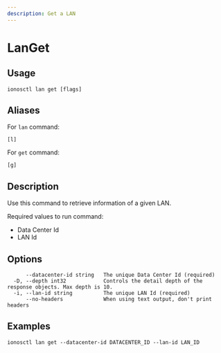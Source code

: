 ```yaml
---
description: Get a LAN
---
```


# LanGet

## Usage

```text
ionosctl lan get [flags]
```

## Aliases

For `lan` command:

```text
[l]
```

For `get` command:

```text
[g]
```

## Description

Use this command to retrieve information of a given LAN.

Required values to run command:

* Data Center Id
* LAN Id

## Options

```text
      --datacenter-id string   The unique Data Center Id (required)
  -D, --depth int32            Controls the detail depth of the response objects. Max depth is 10.
  -i, --lan-id string          The unique LAN Id (required)
      --no-headers             When using text output, don't print headers
```

## Examples

```text
ionosctl lan get --datacenter-id DATACENTER_ID --lan-id LAN_ID
```

